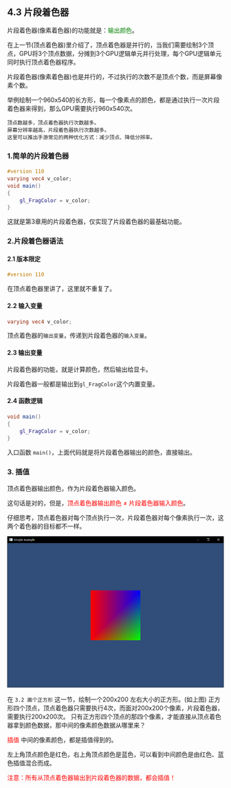﻿## 4.3 片段着色器

片段着色器(像素着色器)的功能就是：<font color=green>输出颜色</font>。

在上一节(顶点着色器)里介绍了，顶点着色器是并行的，当我们需要绘制3个顶点，GPU将3个顶点数据，分摊到3个GPU逻辑单元并行处理，每个GPU逻辑单元同时执行顶点着色器程序。

片段着色器(像素着色器)也是并行的，不过执行的次数不是顶点个数，而是屏幕像素个数。

举例绘制一个960x540的长方形，每一个像素点的颜色，都是通过执行一次片段着色器来得到，那么GPU需要执行960x540次。

    顶点数越多，顶点着色器执行次数越多。
    屏幕分辨率越高，片段着色器执行次数越多。
    这里可以推出手游常见的两种优化方式：减少顶点、降低分辨率。


### 1.简单的片段着色器

```glsl
#version 110
varying vec4 v_color;
void main()
{
    gl_FragColor = v_color;
}
```

这就是第3章用的片段着色器，仅实现了片段着色器的最基础功能。

### 2.片段着色器语法

#### 2.1 版本限定

```glsl
#version 110
```
在顶点着色器里讲了，这里就不重复了。

#### 2.2 输入变量

```glsl
varying vec4 v_color;
```

顶点着色器的`输出变量`，传递到片段着色器的`输入变量`。

#### 2.3 输出变量


片段着色器的功能，就是计算颜色，然后输出给显卡。

片段着色器一般都是输出到`gl_FragColor`这个内置变量。

#### 2.4 函数逻辑

```glsl
void main()
{
    gl_FragColor = v_color;
}
```

入口函数 `main()`，上面代码就是将片段着色器输出的颜色，直接输出。

### 3. 插值

顶点着色器输出颜色，作为片段着色器输入颜色。

这句话是对的，但是，<font color=red>顶点着色器输出颜色 ≠ 片段着色器输入颜色</font>。

仔细思考，顶点着色器对每个顶点执行一次，片段着色器对每个像素执行一次，这两个着色器的目标都不一样。

![](../../imgs/opengl_draw_polygon/draw_quad/draw_quad_success.png)

在 `3.2 画个正方形` 这一节，绘制一个200x200 左右大小的正方形。(如上图)
正方形四个顶点，顶点着色器只需要执行4次，而面对200x200个像素，片段着色器，需要执行200x200次。
只有正方形四个顶点的那四个像素，才能直接从顶点着色器拿到颜色数据，那中间的像素颜色数据从哪里来？

<font color=red>插值</font>
中间的像素颜色，都是插值得到的。

左上角顶点颜色是红色，右上角顶点颜色是蓝色，可以看到中间颜色是由红色、蓝色插值混合而成。

<font color=red>注意：所有从顶点着色器输出到片段着色器的数据，都会插值！</font>



